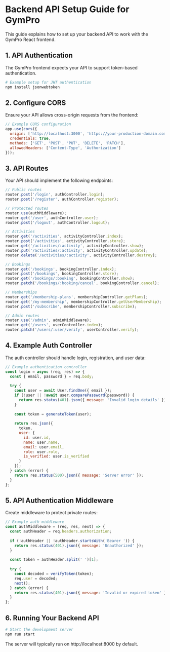 
# Backend API Setup Guide for GymPro

This guide explains how to set up your backend API to work with the GymPro React frontend.

## 1. API Authentication

The GymPro frontend expects your API to support token-based authentication.

```bash
# Example setup for JWT authentication
npm install jsonwebtoken
```

## 2. Configure CORS

Ensure your API allows cross-origin requests from the frontend:

```js
// Example CORS configuration
app.use(cors({
  origin: ['http://localhost:3000', 'https://your-production-domain.com'],
  credentials: true,
  methods: ['GET', 'POST', 'PUT', 'DELETE', 'PATCH'],
  allowedHeaders: ['Content-Type', 'Authorization']
}));
```

## 3. API Routes

Your API should implement the following endpoints:

```js
// Public routes
router.post('/login', authController.login);
router.post('/register', authController.register);

// Protected routes
router.use(authMiddleware);
router.get('/user', authController.user);
router.post('/logout', authController.logout);

// Activities
router.get('/activities', activityController.index);
router.post('/activities', activityController.store);
router.get('/activities/:activity', activityController.show);
router.put('/activities/:activity', activityController.update);
router.delete('/activities/:activity', activityController.destroy);

// Bookings
router.get('/bookings', bookingController.index);
router.post('/bookings', bookingController.store);
router.get('/bookings/:booking', bookingController.show);
router.patch('/bookings/:booking/cancel', bookingController.cancel);

// Memberships
router.get('/membership-plans', membershipController.getPlans);
router.get('/my-membership', membershipController.getUserMembership);
router.post('/subscribe', membershipController.subscribe);

// Admin routes
router.use('/admin', adminMiddleware);
router.get('/users', userController.index);
router.patch('/users/:user/verify', userController.verify);
```

## 4. Example Auth Controller

The auth controller should handle login, registration, and user data:

```js
// Example authentication controller
const login = async (req, res) => {
  const { email, password } = req.body;
  
  try {
    const user = await User.findOne({ email });
    if (!user || !await user.comparePassword(password)) {
      return res.status(401).json({ message: 'Invalid login details' });
    }
    
    const token = generateToken(user);
    
    return res.json({
      token,
      user: {
        id: user.id,
        name: user.name,
        email: user.email,
        role: user.role,
        is_verified: user.is_verified
      }
    });
  } catch (error) {
    return res.status(500).json({ message: 'Server error' });
  }
};
```

## 5. API Authentication Middleware

Create middleware to protect private routes:

```js
// Example auth middleware
const authMiddleware = (req, res, next) => {
  const authHeader = req.headers.authorization;
  
  if (!authHeader || !authHeader.startsWith('Bearer ')) {
    return res.status(401).json({ message: 'Unauthorized' });
  }
  
  const token = authHeader.split(' ')[1];
  
  try {
    const decoded = verifyToken(token);
    req.user = decoded;
    next();
  } catch (error) {
    return res.status(401).json({ message: 'Invalid or expired token' });
  }
};
```

## 6. Running Your Backend API

```bash
# Start the development server
npm run start
```

The server will typically run on http://localhost:8000 by default.
